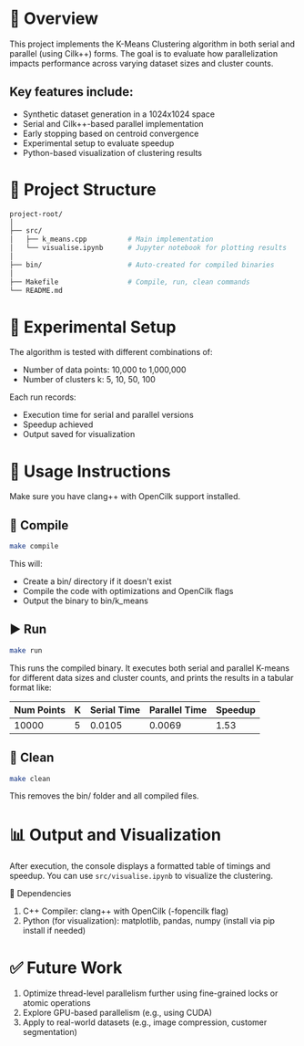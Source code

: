 # 📌 Overview

This project implements the K-Means Clustering algorithm in both serial and parallel (using Cilk++) forms. The goal is to evaluate how parallelization impacts performance across varying dataset sizes and cluster counts.

## Key features include:

- Synthetic dataset generation in a 1024x1024 space
- Serial and Cilk++-based parallel implementation
- Early stopping based on centroid convergence
- Experimental setup to evaluate speedup
- Python-based visualization of clustering results

# 📁 Project Structure

```sh
project-root/
│
├── src/
│   ├── k_means.cpp          # Main implementation
│   └── visualise.ipynb      # Jupyter notebook for plotting results
│
├── bin/                     # Auto-created for compiled binaries
│
├── Makefile                 # Compile, run, clean commands
└── README.md
```

# 🧪 Experimental Setup

The algorithm is tested with different combinations of:

- Number of data points: 10,000 to 1,000,000
- Number of clusters k: 5, 10, 50, 100

Each run records:

- Execution time for serial and parallel versions
- Speedup achieved
- Output saved for visualization

# 🚀 Usage Instructions

Make sure you have clang++ with OpenCilk support installed.

## 🔧 Compile

```sh
make compile
```

This will:

- Create a bin/ directory if it doesn't exist
- Compile the code with optimizations and OpenCilk flags
- Output the binary to bin/k_means

## ▶️ Run

```sh
make run
```

This runs the compiled binary. It executes both serial and parallel K-means for different data sizes and cluster counts, and prints the results in a tabular format like:

| Num Points | K   | Serial Time | Parallel Time | Speedup |
| ---------- | --- | ----------- | ------------- | ------- |
| 10000      | 5   | 0.0105      | 0.0069        | 1.53    |

## 🧹 Clean

```sh
make clean
```

This removes the bin/ folder and all compiled files.

# 📊 Output and Visualization

After execution, the console displays a formatted table of timings and speedup. You can use `src/visualise.ipynb` to visualize the clustering.

📌 Dependencies

1. C++ Compiler: clang++ with OpenCilk (-fopencilk flag)
2. Python (for visualization): matplotlib, pandas, numpy (install via pip install if needed)

# ✅ Future Work

1. Optimize thread-level parallelism further using fine-grained locks or atomic operations
2. Explore GPU-based parallelism (e.g., using CUDA)
3. Apply to real-world datasets (e.g., image compression, customer segmentation)
